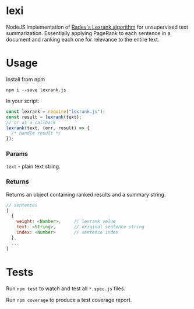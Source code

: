 # lexi

NodeJS implementation of [Radev's Lexrank algorithm](http://www.jair.org/papers/paper1523.html) for unsupervised text summarization. Essentially applying PageRank to each sentence in a document and ranking each one for relevance to the entire text.

# Usage

Install from npm

```
npm i --save lexrank.js
```

In your script:

```js
const lexrank = require("lexrank.js");
const result = lexrank(text);
// or as a callback
lexrank(text, (err, result) => {
  /* handle result */
});
```

### Params

`text` - plain text string.

### Returns

Returns an object containing ranked results and a summary string.

```js
// sentences
[
  {
    weight: <Number>,     // lexrank value
    text: <String>,       // original sentence string
    index: <Number>       // sentence index
  },
  ...
]
```

# Tests

Run `npm test` to watch and test all `*.spec.js` files.

Run `npm coverage` to produce a test coverage report.
